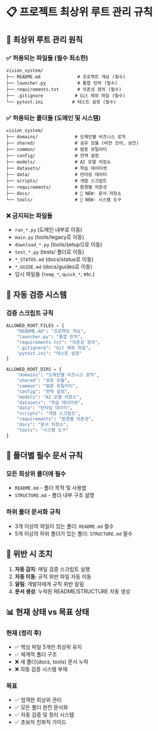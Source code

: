 # 📋 프로젝트 최상위 루트 관리 규칙

## 🎯 **최상위 루트 관리 원칙**

### **✅ 허용되는 파일들 (필수 최소한)**
```
vision_system/
├── README.md              # 프로젝트 개요 (필수)
├── launcher.py            # 통합 런처 (필수)
├── requirements.txt       # 의존성 정의 (필수)
├── .gitignore            # Git 제외 파일 (필수)
└── pytest.ini           # 테스트 설정 (필수)
```

### **✅ 허용되는 폴더들 (도메인 및 시스템)**
```
vision_system/
├── domains/              # 도메인별 비즈니스 로직
├── shared/               # 공유 모듈 (비전 코어, 보안)
├── common/               # 범용 유틸리티
├── config/               # 전역 설정
├── models/               # AI 모델 저장소
├── datasets/             # 학습 데이터셋
├── data/                 # 런타임 데이터
├── scripts/              # 개발 스크립트
├── requirements/         # 환경별 의존성
├── docs/                 # 📝 NEW: 문서 저장소
└── tools/                # 📝 NEW: 시스템 도구
```

### **❌ 금지되는 파일들**
- `run_*.py` (도메인 내부로 이동)
- `main.py` (tools/legacy로 이동)
- `download_*.py` (tools/setup으로 이동)
- `test_*.py` (tests/ 폴더로 이동)
- `*_STATUS.md` (docs/status로 이동)
- `*_GUIDE.md` (docs/guides로 이동)
- 임시 파일들 (`temp_*`, `quick_*`, etc.)

## 🔧 **자동 검증 시스템**

### 검증 스크립트 규칙
```python
ALLOWED_ROOT_FILES = {
    "README.md": "프로젝트 개요",
    "launcher.py": "통합 런처", 
    "requirements.txt": "의존성 정의",
    ".gitignore": "Git 제외 파일",
    "pytest.ini": "테스트 설정"
}

ALLOWED_ROOT_DIRS = {
    "domains": "도메인별 비즈니스 로직",
    "shared": "공유 모듈",
    "common": "범용 유틸리티", 
    "config": "전역 설정",
    "models": "AI 모델 저장소",
    "datasets": "학습 데이터셋",
    "data": "런타임 데이터",
    "scripts": "개발 스크립트",
    "requirements": "환경별 의존성",
    "docs": "문서 저장소",
    "tools": "시스템 도구"
}
```

## 📝 **폴더별 필수 문서 규칙**

### 모든 최상위 폴더에 필수
- `README.md` - 폴더 목적 및 사용법
- `STRUCTURE.md` - 폴더 내부 구조 설명

### 하위 폴더 문서화 규칙
- 3개 이상의 파일이 있는 폴더: `README.md` 필수
- 5개 이상의 하위 폴더가 있는 폴더: `STRUCTURE.md` 필수

## 🚨 **위반 시 조치**

1. **자동 감지**: 매일 검증 스크립트 실행
2. **자동 이동**: 규칙 위반 파일 자동 이동
3. **알림**: 개발자에게 규칙 위반 알림
4. **문서 생성**: 누락된 README/STRUCTURE 자동 생성

## 📊 **현재 상태 vs 목표 상태**

### 현재 (정리 후)
- ✅ 핵심 파일 5개만 최상위 유지
- ✅ 체계적 폴더 구조
- ❌ 새 폴더(docs, tools) 문서 누락
- ❌ 자동 검증 시스템 부재

### 목표
- ✅ 엄격한 최상위 관리
- ✅ 모든 폴더 완전 문서화
- ✅ 자동 검증 및 정리 시스템
- ✅ 초보자 친화적 가이드 